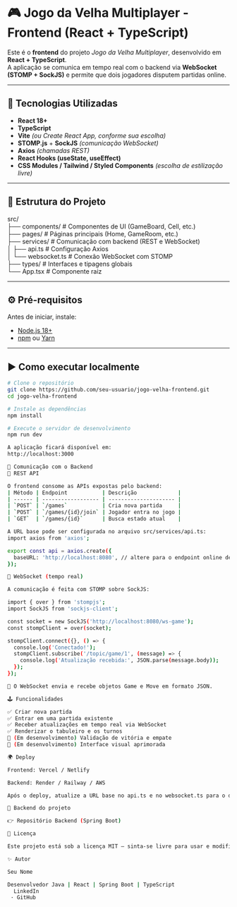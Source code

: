 # 🎮 Jogo da Velha Multiplayer - Frontend (React + TypeScript)

Este é o **frontend** do projeto *Jogo da Velha Multiplayer*, desenvolvido em **React + TypeScript**.  
A aplicação se comunica em tempo real com o backend via **WebSocket (STOMP + SockJS)** e permite que dois jogadores disputem partidas online.

---

## 🚀 Tecnologias Utilizadas

- **React 18+**
- **TypeScript**
- **Vite** *(ou Create React App, conforme sua escolha)*
- **STOMP.js** + **SockJS** *(comunicação WebSocket)*
- **Axios** *(chamadas REST)*
- **React Hooks (useState, useEffect)**
- **CSS Modules / Tailwind / Styled Components** *(escolha de estilização livre)*

---

## 🧱 Estrutura do Projeto

src/ <br>
├── components/ # Componentes de UI (GameBoard, Cell, etc.) <br>
├── pages/ # Páginas principais (Home, GameRoom, etc.) <br>
├── services/ # Comunicação com backend (REST e WebSocket) <br>
│ ├── api.ts # Configuração Axios <br>
│ └── websocket.ts # Conexão WebSocket com STOMP <br>
├── types/ # Interfaces e tipagens globais <br>
└── App.tsx # Componente raiz <br>


---

## ⚙️ Pré-requisitos

Antes de iniciar, instale:
- [Node.js 18+](https://nodejs.org/)
- [npm](https://www.npmjs.com/) ou [Yarn](https://yarnpkg.com/)

---

## ▶️ Como executar localmente

```bash
# Clone o repositório
git clone https://github.com/seu-usuario/jogo-velha-frontend.git
cd jogo-velha-frontend

# Instale as dependências
npm install

# Execute o servidor de desenvolvimento
npm run dev

A aplicação ficará disponível em:
http://localhost:3000

🔗 Comunicação com o Backend
🔹 REST API

O frontend consome as APIs expostas pelo backend:
| Método | Endpoint           | Descrição             |
| ------ | ------------------ | --------------------- |
| `POST` | `/games`           | Cria nova partida     |
| `POST` | `/games/{id}/join` | Jogador entra no jogo |
| `GET`  | `/games/{id}`      | Busca estado atual    |

A URL base pode ser configurada no arquivo src/services/api.ts:
import axios from 'axios';

export const api = axios.create({
  baseURL: 'http://localhost:8080', // altere para o endpoint online depois
});

🔹 WebSocket (tempo real)

A comunicação é feita com STOMP sobre SockJS:

import { over } from 'stompjs';
import SockJS from 'sockjs-client';

const socket = new SockJS('http://localhost:8080/ws-game');
const stompClient = over(socket);

stompClient.connect({}, () => {
  console.log('Conectado!');
  stompClient.subscribe('/topic/game/1', (message) => {
    console.log('Atualização recebida:', JSON.parse(message.body));
  });
});

🔸 O WebSocket envia e recebe objetos Game e Move em formato JSON.

🕹️ Funcionalidades

✅ Criar nova partida
✅ Entrar em uma partida existente
✅ Receber atualizações em tempo real via WebSocket
✅ Renderizar o tabuleiro e os turnos
🚧 (Em desenvolvimento) Validação de vitória e empate
🚧 (Em desenvolvimento) Interface visual aprimorada

🌍 Deploy

Frontend: Vercel / Netlify

Backend: Render / Railway / AWS

Após o deploy, atualize a URL base no api.ts e no websocket.ts para o domínio do backend online.

🔗 Backend do projeto

👉 Repositório Backend (Spring Boot)

📜 Licença

Este projeto está sob a licença MIT — sinta-se livre para usar e modificar.

✨ Autor

Seu Nome

Desenvolvedor Java | React | Spring Boot | TypeScript
  LinkedIn
 · GitHub